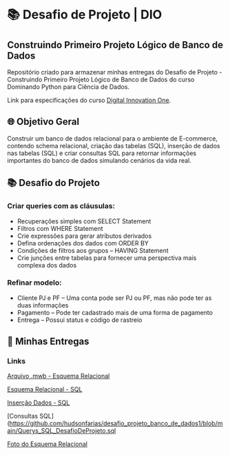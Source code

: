 
# 📚 Desafio de Projeto | DIO 
##  Construindo Primeiro Projeto Lógico de Banco de Dados

Repositório criado para armazenar minhas entregas do Desafio de Projeto - Construindo Primeiro Projeto Lógico de Banco de Dados do curso Dominando Python para Ciência de Dados.

Link para especificações do curso [Digital Innovation One](https://web.dio.me/track/potencia-tech-powered-ifood-ciencias-de-dados-com-python).

## 🌐 Objetivo Geral
Construir um banco de dados relacional para o ambiente de E-commerce, contendo schema relacional, criação das tabelas (SQL), 
inserção de dados nas tabelas (SQL) e criar consultas SQL para retornar informações importantes do banco de dados simulando cenários da vida real. 

## 📚 Desafio do Projeto
### Criar queries com as cláusulas:
- Recuperações simples com SELECT Statement
- Filtros com WHERE Statement
- Crie expressões para gerar atributos derivados
- Defina ordenações dos dados com ORDER BY
- Condições de filtros aos grupos – HAVING Statement
- Crie junções entre tabelas para fornecer uma perspectiva mais complexa dos dados
### Refinar modelo:
- Cliente PJ e PF – Uma conta pode ser PJ ou PF, mas não pode ter as duas informações
- Pagamento – Pode ter cadastrado mais de uma forma de pagamento
- Entrega – Possui status e código de rastreio

## 📌 Minhas Entregas
### Links
[Arquivo .mwb - Esquema Relacional](https://github.com/hudsonfarias/desafio_projeto_banco_de_dados1/blob/main/Desafio%20de%20Projeto%20-%20Ecommerce.mwb)

[Esquema Relacional - SQL](https://github.com/hudsonfarias/desafio_projeto_banco_de_dados1/blob/main/Esquema_Relacional_BD_SQL_DesafioDeProjeto.sql)

[Inserção Dados - SQL](https://github.com/hudsonfarias/desafio_projeto_banco_de_dados1/blob/main/Inser%C3%A7%C3%A3o_de_dados_SQL_DesafioDeProjeto.sql)

[Consultas SQL](https://github.com/hudsonfarias/desafio_projeto_banco_de_dados1/blob/main/Querys_SQL_DesafioDeProjeto.sql

[Foto do Esquema Relacional](https://github.com/hudsonfarias/desafio_projeto_banco_de_dados1/blob/main/Schema_relacional_DesafioDeProjeto.png)
